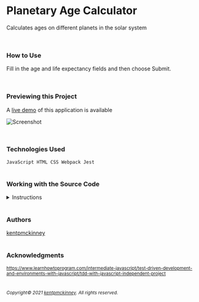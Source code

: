 
# Planetary Age Calculator

Calculates ages on different planets in the solar system

<br/>

### How to Use
Fill in the age and life expectancy fields and then choose Submit.

<br/>

### Previewing this Project
A [live demo](https://kentpmckinney.github.io/epi-age-calculator) of this application is available

![Screenshot](http://kentpmckinney.github.io/epi-age-calculator/epi-age-calculator.gif)

<br/>

### Technologies Used

<code>JavaScript
HTML
CSS
Webpack
Jest</code>
<br/>
<br/>

### Working with the Source Code

<details markdown="1">
<summary>Instructions</summary>

<br/>
The following are suggestions to help set up a development environment for this project. The actual steps needed may differ slightly depending on the operating system and other factors.
<br/>

### Prerequisites

The following software must be installed and properly configured on the target machine. 



* Git (recommended)
* An updated web browser (Internet Explorer may not be compatible)
<br/>

### Setting up a Development Environment

The following steps are meant to be a quick way to get the project up and running.

1. Download a copy of the source code from: [https://github.com/kentpmckinney/epi-age-calculator](https://github.com/kentpmckinney/epi-age-calculator) or clone using the repository link: <code>https://github.com/kentpmckinney/epi-age-calculator.git</code>
1. Navigate to the folder location of the source files in in a terminal
1. Make sure the file <code>package.json</code> is in the current folder and that <code>Node.js</code> is installed
1. Run the command <code>npm install</code> to download a local cache of the npm packages used by this application
1. Build the application with the command <code>npm run build</code>
1. Start the application with the command <code>npm run start</code>
<br/>



### Deployment<br>
Run the command <code>npm run build</code> to build a production version of the application under <code>./build</code>

</details>

<br/>

### Authors

[kentpmckinney](https://github.com/kentpmckinney)
<br/>
<br/>

### Acknowledgments

<sub markdown="1">https://www.learnhowtoprogram.com/intermediate-javascript/test-driven-development-and-environments-with-javascript/tdd-with-javascript-independent-project</sub>
<br/>
<br/>

###### <sub markdown="1">Copyright&copy; 2021 [kentpmckinney](https://github.com/kentpmckinney). All rights reserved.</sub>